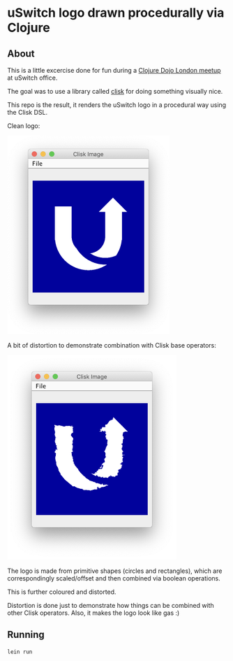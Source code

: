 # uSwitch logo drawn procedurally via Clojure

## About
This is a little excercise done for fun during a [Clojure Dojo London meetup](https://www.meetup.com/London-Clojurians/events/wndklqyzfbpb/) at uSwitch office.

The goal was to use a library called [clisk](https://github.com/mikera/clisk) for doing something visually nice.

This repo is the result, it renders the uSwitch logo in a procedural way using the Clisk DSL.

Clean logo:

![](img/uswitch-logo-clean.png)

A bit of distortion to demonstrate combination with Clisk base operators:

![](img/uswitch-logo-distorted.png)

The logo is made from primitive shapes (circles and rectangles), which are correspondingly scaled/offset and then combined via boolean operations.

This is further coloured and distorted.

Distortion is done just to demonstrate how things can be combined with other Clisk operators. Also, it makes the logo look like gas :)

## Running

```bash
lein run
```